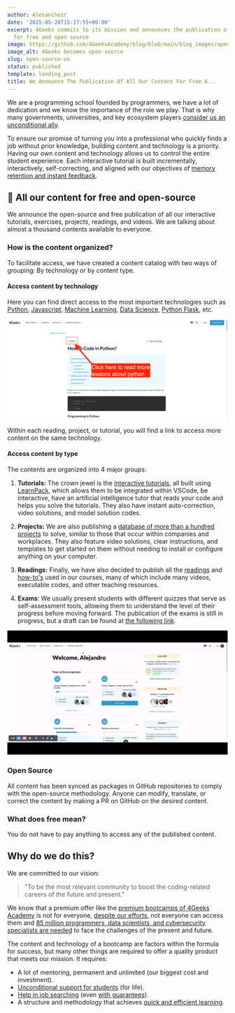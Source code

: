 ```yaml
---
author: Alesanchezr
date: '2025-05-28T15:17:55+00:00'
excerpt: 4Geeks commits to its mission and announces the publication of all its content
  for free and open source
image: https://github.com/4GeeksAcademy/blog/blob/main/blog_images/open-source.png?raw=true
image_alt: 4Geeks becomes open-source
slug: open-source-us
status: published
template: landing_post
title: We Announce The Publication Of All Our Content For Free A...
---
```

We are a programming school founded by programmers, we have a lot of dedication and we know the importance of the role we play. That is why many governments, universities, and key ecosystem players [consider us an unconditional ally](https://4geeksacademy.com/es/alianzas).

To ensure our promise of turning you into a professional who quickly finds a job without prior knowledge, building content and technology is a priority. Having our own content and technology allows us to control the entire student experience. Each interactive tutorial is built incrementally, interactively, self-correcting, and aligned with our objectives of [memory retention and instant feedback](https://4geeks.com/es/mastering-technical-knowledge).

## 🚨 All our content for free and open-source

We announce the open-source and free publication of all our interactive tutorials, exercises, projects, readings, and videos. We are talking about almost a thousand contents available to everyone.

### How is the content organized?

To facilitate access, we have created a content catalog with two ways of grouping: By technology or by content type.

#### Access content by technology

Here you can find direct access to the most important technologies such as [Python](https://4geeks.com/es/technology/python), [Javascript](https://4geeks.com/es/technology/javascript), [Machine Learning](https://4geeks.com/es/technology/machine-learning), [Data Science](https://4geeks.com/technology/datas-science), [Python Flask](https://4geeks.com/technology/flask), etc.

![4Geeks Read lessons by technology](https://github.com/4GeeksAcademy/blog/blob/main/blog_images/open-source-4geeks-en.png?raw=true)

Within each reading, project, or tutorial, you will find a link to access more content on the same technology.

#### Access content by type

The contents are organized into 4 major groups:

1. **Tutorials:** The crown jewel is the [interactive tutorials](https://4geeks.com/es/interactive-exercises), all built using [LearnPack](https://4geeks.com/learnpack), which allows them to be integrated within VSCode, be interactive, have an artificial intelligence tutor that reads your code and helps you solve the tutorials. They also have instant auto-correction, video solutions, and model solution codes.

2. **Projects:** We are also publishing a [database of more than a hundred projects](https://4geeks.com/interactive-coding-tutorials) to solve, similar to those that occur within companies and workplaces. They also feature video solutions, clear instructions, and templates to get started on them without needing to install or configure anything on your computer.

3. **Readings:** Finally, we have also decided to publish all the [readings](https://4geeks.com/es/lessons) and [how-to's](https://4geeks.com/es/how-to) used in our courses, many of which include many videos, executable codes, and other teaching resources.

4. **Exams**: We usually present students with different quizzes that serve as self-assessment tools, allowing them to understand the level of their progress before moving forward. The publication of the exams is still in progress, but a draft can be found at [the following link](https://assessment.4geeks.com/).

![](https://github.com/4GeeksAcademy/blog/blob/main/blog_images/acces-tutorials.gif?raw=true)

### Open Source

All content has been synced as packages in GitHub repositories to comply with the open-source methodology. Anyone can modify, translate, or correct the content by making a PR on GitHub on the desired content.

### What does free mean?

You do not have to pay anything to access any of the published content.

## Why do we do this?

We are committed to our vision:

> "To be the most relevant community to boost the coding-related careers of the future and present."

We know that a premium offer like the [premium bootcamps of 4Geeks Academy](https://4geeksacademy.com/us/programs) is not for everyone, [despite our efforts](https://4geeksacademy.com/es/20-millones), not everyone can access them and [85 million programmers, data scientists, and cybersecurity specialists are needed](https://www.kornferry.com/insights/this-week-in-leadership/talent-crunch-future-of-work) to face the challenges of the present and future.

The content and technology of a bootcamp are factors within the formula for success, but many other things are required to offer a quality product that meets our mission. It requires:

- A lot of mentoring, permanent and unlimited (our biggest cost and investment).
- [Unconditional support for students](https://4geeksacademy.com/es/geekpal) (for life).
- [Help in job searching](https://4geeksacademy.com/es/geekforce) (even [with guarantees](https://4geeksacademy.com/es/trabajo-garantizado)).
- A structure and methodology that achieves [quick and efficient learning](https://4geeks.com/mastering-technical-knowledge).